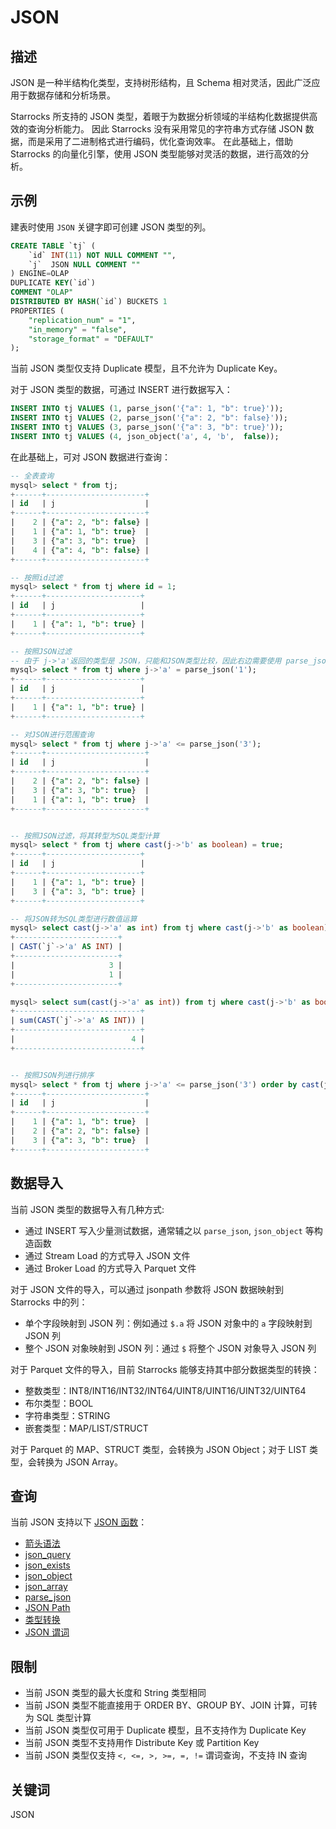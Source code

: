 # JSON

## 描述

JSON 是一种半结构化类型，支持树形结构，且 Schema 相对灵活，因此广泛应用于数据存储和分析场景。

Starrocks 所支持的 JSON 类型，着眼于为数据分析领域的半结构化数据提供高效的查询分析能力。
因此 Starrocks 没有采用常见的字符串方式存储 JSON 数据，而是采用了二进制格式进行编码，优化查询效率。
在此基础上，借助 Starrocks 的向量化引擎，使用 JSON 类型能够对灵活的数据，进行高效的分析。

## 示例

建表时使用 `JSON` 关键字即可创建 JSON 类型的列。

```sql
CREATE TABLE `tj` (
    `id` INT(11) NOT NULL COMMENT "",
    `j`  JSON NULL COMMENT ""
) ENGINE=OLAP
DUPLICATE KEY(`id`)
COMMENT "OLAP"
DISTRIBUTED BY HASH(`id`) BUCKETS 1
PROPERTIES (
    "replication_num" = "1",
    "in_memory" = "false",
    "storage_format" = "DEFAULT"
);
```

当前 JSON 类型仅支持 Duplicate 模型，且不允许为 Duplicate Key。

对于 JSON 类型的数据，可通过 INSERT 进行数据写入：

```sql
INSERT INTO tj VALUES (1, parse_json('{"a": 1, "b": true}'));
INSERT INTO tj VALUES (2, parse_json('{"a": 2, "b": false}'));
INSERT INTO tj VALUES (3, parse_json('{"a": 3, "b": true}'));
INSERT INTO tj VALUES (4, json_object('a', 4, 'b',  false));
```

在此基础上，可对 JSON 数据进行查询：

```sql
-- 全表查询
mysql> select * from tj;
+------+----------------------+
| id   | j                    |
+------+----------------------+
|    2 | {"a": 2, "b": false} |
|    1 | {"a": 1, "b": true}  |
|    3 | {"a": 3, "b": true}  |
|    4 | {"a": 4, "b": false} |
+------+----------------------+

-- 按照id过滤
mysql> select * from tj where id = 1;
+------+---------------------+
| id   | j                   |
+------+---------------------+
|    1 | {"a": 1, "b": true} |
+------+---------------------+

-- 按照JSON过滤
-- 由于 j->'a'返回的类型是 JSON，只能和JSON类型比较，因此右边需要使用 parse_json构造JSON
mysql> select * from tj where j->'a' = parse_json('1');
+------+---------------------+
| id   | j                   |
+------+---------------------+
|    1 | {"a": 1, "b": true} |
+------+---------------------+

-- 对JSON进行范围查询
mysql> select * from tj where j->'a' <= parse_json('3');
+------+----------------------+
| id   | j                    |
+------+----------------------+
|    2 | {"a": 2, "b": false} |
|    3 | {"a": 3, "b": true}  |
|    1 | {"a": 1, "b": true}  |
+------+----------------------+


-- 按照JSON过滤，将其转型为SQL类型计算
mysql> select * from tj where cast(j->'b' as boolean) = true;
+------+---------------------+
| id   | j                   |
+------+---------------------+
|    1 | {"a": 1, "b": true} |
|    3 | {"a": 3, "b": true} |
+------+---------------------+

-- 将JSON转为SQL类型进行数值运算
mysql> select cast(j->'a' as int) from tj where cast(j->'b' as boolean) ;
+-----------------------+
| CAST(`j`->'a' AS INT) |
+-----------------------+
|                     3 |
|                     1 |
+-----------------------+

mysql> select sum(cast(j->'a' as int)) from tj where cast(j->'b' as boolean) ;
+----------------------------+
| sum(CAST(`j`->'a' AS INT)) |
+----------------------------+
|                          4 |
+----------------------------+


-- 按照JSON列进行排序
mysql> select * from tj where j->'a' <= parse_json('3') order by cast(j->'a' as int);
+------+----------------------+
| id   | j                    |
+------+----------------------+
|    1 | {"a": 1, "b": true}  |
|    2 | {"a": 2, "b": false} |
|    3 | {"a": 3, "b": true}  |
+------+----------------------+

```

## 数据导入

当前 JSON 类型的数据导入有几种方式:

- 通过 INSERT 写入少量测试数据，通常辅之以 `parse_json`, `json_object` 等构造函数
- 通过 Stream Load 的方式导入 JSON 文件
- 通过 Broker Load 的方式导入 Parquet 文件

对于 JSON 文件的导入，可以通过 jsonpath 参数将 JSON 数据映射到 Starrocks 中的列：

- 单个字段映射到 JSON 列：例如通过 `$.a` 将 JSON 对象中的 `a` 字段映射到 JSON 列
- 整个 JSON 对象映射到 JSON 列：通过 `$` 将整个 JSON 对象导入 JSON 列

对于 Parquet 文件的导入，目前 Starrocks 能够支持其中部分数据类型的转换：

- 整数类型：INT8/INT16/INT32/INT64/UINT8/UINT16/UINT32/UINT64
- 布尔类型：BOOL
- 字符串类型：STRING
- 嵌套类型：MAP/LIST/STRUCT

对于 Parquet 的 MAP、STRUCT 类型，会转换为 JSON Object；对于 LIST 类型，会转换为 JSON Array。

## 查询

当前 JSON 支持以下 [JSON 函数](/sql-reference/sql-functions/json-functions/json_functions.md)：

- [箭头语法](/sql-reference/sql-functions/json-functions/json_arrow.md)
- [json_query](/sql-reference/sql-functions/json-functions/json_query.md)
- [json_exists](/sql-reference/sql-functions/json-functions/json_exists.md)
- [json_object](/sql-reference/sql-functions/json-functions/json_object.md)
- [json_array](/sql-reference/sql-functions/json-functions/json_array.md)
- [parse_json](/sql-reference/sql-functions/json-functions/parse_json.md)
- [JSON Path](/sql-reference/sql-functions/json-functions/json_path.md)
- [类型转换](/sql-reference/sql-functions/json-functions/json_cast.md)
- [JSON 谓词](/sql-reference/sql-functions/json-functions/json_predicate.md)

## 限制

- 当前 JSON 类型的最大长度和 String 类型相同
- 当前 JSON 类型不能直接用于 ORDER BY、GROUP BY、JOIN 计算，可转为 SQL 类型计算
- 当前 JSON 类型仅可用于 Duplicate 模型，且不支持作为 Duplicate Key
- 当前 JSON 类型不支持用作 Distribute Key 或 Partition Key
- 当前 JSON 类型仅支持 `<, <=, >, >=, =, !=` 谓词查询，不支持 IN 查询

## 关键词

JSON
